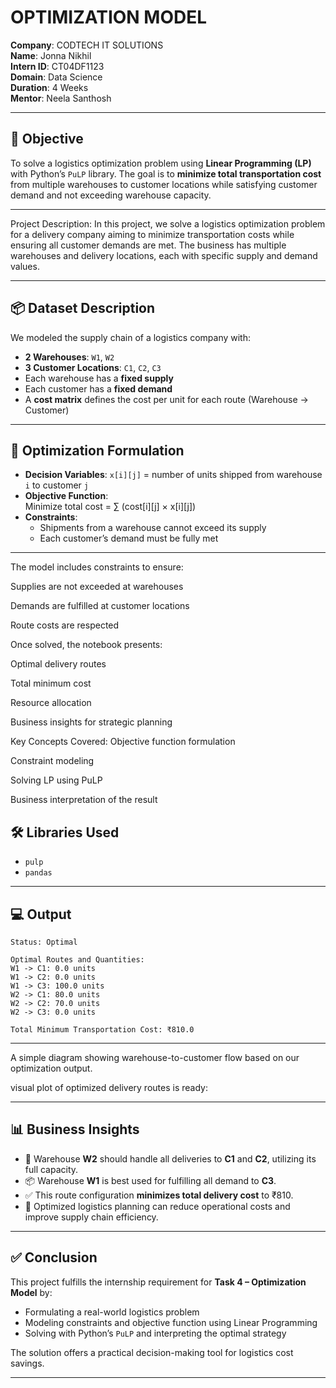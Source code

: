 # OPTIMIZATION MODEL

**Company**: CODTECH IT SOLUTIONS  
**Name**: Jonna Nikhil  
**Intern ID**: CT04DF1123  
**Domain**: Data Science  
**Duration**: 4 Weeks  
**Mentor**: Neela Santhosh  

---

## 📌 Objective

To solve a logistics optimization problem using **Linear Programming (LP)** with Python’s `PuLP` library. The goal is to **minimize total transportation cost** from multiple warehouses to customer locations while satisfying customer demand and not exceeding warehouse capacity.

---

Project Description: In this project, we solve a logistics optimization problem for a delivery company aiming to minimize transportation costs while ensuring all customer demands are met. The business has multiple warehouses and delivery locations, each with specific supply and demand values. 

---

## 📦 Dataset Description
We modeled the supply chain of a logistics company with:

- **2 Warehouses**: `W1`, `W2`
- **3 Customer Locations**: `C1`, `C2`, `C3`
- Each warehouse has a **fixed supply**
- Each customer has a **fixed demand**
- A **cost matrix** defines the cost per unit for each route (Warehouse → Customer)

---

## 🧮 Optimization Formulation

- **Decision Variables**: `x[i][j]` = number of units shipped from warehouse `i` to customer `j`
- **Objective Function**:  
  Minimize total cost = ∑ (cost[i][j] × x[i][j])
- **Constraints**:
  - Shipments from a warehouse cannot exceed its supply
  - Each customer’s demand must be fully met

---

The model includes constraints to ensure:

Supplies are not exceeded at warehouses

Demands are fulfilled at customer locations

Route costs are respected

Once solved, the notebook presents:

Optimal delivery routes 

Total minimum cost

Resource allocation

Business insights for strategic planning

Key Concepts Covered: Objective function formulation

Constraint modeling

Solving LP using PuLP

Business interpretation of the result

## 🛠 Libraries Used

- `pulp`
- `pandas`

---

## 💻 Output

```
Status: Optimal

Optimal Routes and Quantities:
W1 -> C1: 0.0 units
W1 -> C2: 0.0 units
W1 -> C3: 100.0 units
W2 -> C1: 80.0 units
W2 -> C2: 70.0 units
W2 -> C3: 0.0 units

Total Minimum Transportation Cost: ₹810.0
```

---

A simple diagram showing warehouse-to-customer flow based on our optimization output.

visual plot of optimized delivery routes is ready:


---
## 📊 Business Insights

- 🧠 Warehouse **W2** should handle all deliveries to **C1** and **C2**, utilizing its full capacity.
- 📦 Warehouse **W1** is best used for fulfilling all demand to **C3**.
- ✅ This route configuration **minimizes total delivery cost** to ₹810.
- 🚛 Optimized logistics planning can reduce operational costs and improve supply chain efficiency.

---

## ✅ Conclusion

This project fulfills the internship requirement for **Task 4 – Optimization Model** by:
- Formulating a real-world logistics problem
- Modeling constraints and objective function using Linear Programming
- Solving with Python’s `PuLP` and interpreting the optimal strategy

The solution offers a practical decision-making tool for logistics cost savings.

---
